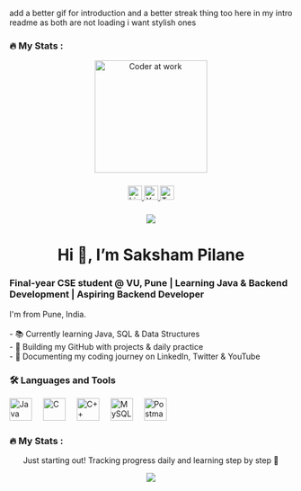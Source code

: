 add a better gif for introduction and a better streak thing too here in my intro readme as both are not loading i want stylish ones

<h3 align="left">🔥 My Stats :</h3>

<div align="center">
  <!-- Stylish animated coder GIF -->
  <img height="200" src="https://raw.githubusercontent.com/abhisheknaiidu/abhisheknaiidu/master/code.gif" alt="Coder at work" />
</div>

###

<div align="center">
  <a href="https://www.linkedin.com/in/saksham-pilane-904840383/" target="_blank">
    <img src="https://img.shields.io/static/v1?message=LinkedIn&logo=linkedin&label=&color=0077B5&logoColor=white&labelColor=&style=for-the-badge" height="25" alt="LinkedIn" />
  </a>
  <a href="https://www.youtube.com/@SakshamPilane" target="_blank">
    <img src="https://img.shields.io/static/v1?message=YouTube&logo=youtube&label=&color=FF0000&logoColor=white&labelColor=&style=for-the-badge" height="25" alt="YouTube" />
  </a>
  <a href="https://x.com/SakshamPilane" target="_blank">
    <img src="https://img.shields.io/static/v1?message=Twitter&logo=twitter&label=&color=1DA1F2&logoColor=white&labelColor=&style=for-the-badge" height="25" alt="Twitter" />
  </a>
</div>

###

<div align="center">
  <img src="https://visitor-badge.laobi.icu/badge?page_id=SakshamPilane.SakshamPilane" />
</div>

###

<h1 align="center">Hi 👋, I’m Saksham Pilane</h1>

<h3 align="left">Final-year CSE student @ VU, Pune | Learning Java & Backend Development | Aspiring Backend Developer</h3>

<p align="left">
I'm from Pune, India.<br><br>
- 📚 Currently learning Java, SQL & Data Structures<br>
- 🔭 Building my GitHub with projects & daily practice<br>
- 🌱 Documenting my coding journey on LinkedIn, Twitter & YouTube
</p>

###

<h3 align="left">🛠 Languages and Tools</h3>

<div align="left">
  <img src="https://cdn.jsdelivr.net/gh/devicons/devicon/icons/java/java-original-wordmark.svg" height="40" alt="Java" />
  <img width="12" />
  <img src="https://cdn.jsdelivr.net/gh/devicons/devicon/icons/c/c-original.svg" height="40" alt="C" />
  <img width="12" />
  <img src="https://cdn.jsdelivr.net/gh/devicons/devicon/icons/cplusplus/cplusplus-original.svg" height="40" alt="C++" />
  <img width="12" />
  <img src="https://cdn.jsdelivr.net/gh/devicons/devicon/icons/mysql/mysql-original-wordmark.svg" height="40" alt="MySQL" />
  <img width="12" />
  <img src="https://cdn.jsdelivr.net/gh/devicons/devicon/icons/postman/postman-original.svg" height="40" alt="Postman" />
</div>

###

<h3 align="left">🔥 My Stats :</h3>

<p align="center">
  Just starting out! Tracking progress daily and learning step by step 🚀
</p>

<div align="center">
  <img src="https://github-readme-streak-stats.herokuapp.com?user=SakshamPilane&theme=radical&hide_border=false" />
</div>
